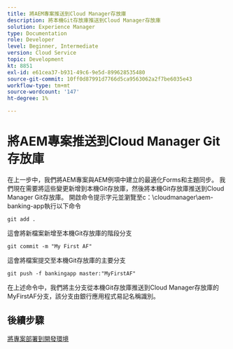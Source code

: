 ```yaml
---
title: 將AEM專案推送到Cloud Manager存放庫
description: 將本機Git存放庫推送到Cloud Manager存放庫
solution: Experience Manager
type: Documentation
role: Developer
level: Beginner, Intermediate
version: Cloud Service
topic: Development
kt: 8851
exl-id: e61cea37-b931-49c6-9e5d-899628535480
source-git-commit: 10ff0d87991d7766d5ca9563062a2f7be6035e43
workflow-type: tm+mt
source-wordcount: '147'
ht-degree: 1%

---
```


# 將AEM專案推送到Cloud Manager Git存放庫

在上一步中，我們將AEM專案與AEM例項中建立的最適化Forms和主題同步。
我們現在需要將這些變更新增到本機Git存放庫，然後將本機Git存放庫推送到Cloud Manager Git存放庫。
開啟命令提示字元並瀏覽至c：\cloudmanager\aem-banking-app執行以下命令

```
git add .
```

這會將新檔案新增至本機Git存放庫的階段分支

```
git commit -m "My First AF"
```

這會將檔案提交至本機Git存放庫的主要分支

```
git push -f bankingapp master:"MyFirstAF"
```

在上述命令中，我們將主分支從本機Git存放庫推送到Cloud Manager存放庫的MyFirstAF分支，該分支由銀行應用程式易記名稱識別。

## 後續步驟

[將專案部署到開發環境](./deploy-to-dev-environment.md)

